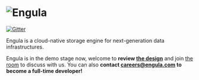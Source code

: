 # ![Engula](https://engula.com/images/logo-wide.png)

[![Gitter](https://badges.gitter.im/engula/contributors.svg)](https://gitter.im/engula/contributors?utm_source=badge&utm_medium=badge&utm_campaign=pr-badge)

Engula is a cloud-native storage engine for next-generation data infrastructures.

Engula is in the demo stage now, welcome to **review [the design](docs/design.md)** and join [the room](https://gitter.im/engula/contributors) to discuss with us.
You can also **contact careers@engula.com to become a full-time developer!**
